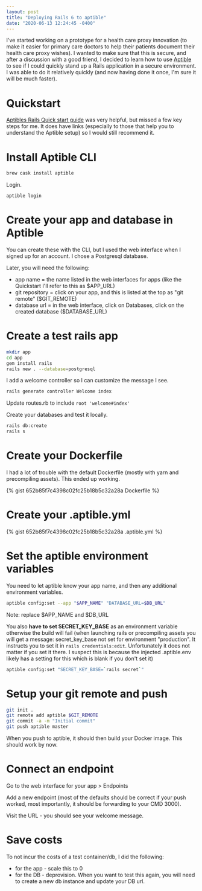 ```yaml
---
layout: post
title: "Deploying Rails 6 to aptible"
date: "2020-06-13 12:24:45 -0400"
---
```


I've started working on a prototype for a health care proxy innovation (to make it easier for primary care doctors to help their patients document their health care proxy wishes). I wanted to make sure that this is secure, and after a discussion with a good friend, I decided to learn how to use [Aptible](https://aptible.com) to see if I could quickly stand up a Rails application in a secure environment. I was able to do it relatively quickly (and now having done it once, I'm sure it will be much faster).

# Quickstart

[Aptibles Rails Quick start guide](https://www.aptible.com/documentation/deploy/tutorials/quickstart-guides/ruby/rails.html) was very helpful, but missed a few key steps for me. It does have links (especially to those that help you to understand the Aptible setup) so I would still recommend it.

# Install Aptible CLI

```sh
brew cask install aptible
```

Login.

```sh
aptible login
```

# Create your app and database in Aptible

You can create these with the CLI, but I used the web interface when I signed up for an account. I chose a Postgresql database.

Later, you will need the following:

* app name = the name listed in the web interfaces for apps (like the Quickstart I'll refer to this as $APP_URL)
* git repository = click on your app, and this is listed at the top as "git remote" ($GIT_REMOTE)
* database url = in the web interface, click on Databases, click on the created database ($DATABASE_URL)

# Create a test rails app

```sh
mkdir app
cd app
gem install rails
rails new . --database=postgresql
```

I add a welcome controller so I can customize the message I see.

```sh
rails generate controller Welcome index
```

Update routes.rb to include `root 'welcome#index'`

Create your databases and test it locally.

```sh
rails db:create
rails s
```

# Create your Dockerfile

I had a lot of trouble with the default Dockerfile (mostly with yarn and precompiling assets). This ended up working.

{% gist 652b85f7c4398c02fc25b18b5c32a28a Dockerfile %}

# Create your .aptible.yml

{% gist 652b85f7c4398c02fc25b18b5c32a28a .aptible.yml %}

# Set the aptible environment variables

You need to let aptible know your app name, and then any additional environment variables. 

```sh
aptible config:set --app "$APP_NAME" "DATABASE_URL=$DB_URL"
```
Note: replace $APP_NAME and $DB_URL

You also **have to set SECRET_KEY_BASE** as an environment variable otherwise the build will fail (when launching rails or precompiling assets you will get a message: secret_key_base not set for environment "production". It instructs you to set it in `rails credentials:edit`. Unfortunately it does not matter if you set it there. I suspect this is because the injected .aptible.env likely has a setting for this which is blank if you don't set it)

```sh
aptible config:set "SECRET_KEY_BASE=`rails secret`"
```

# Setup your git remote and push

```sh
git init .
git remote add aptible $GIT_REMOTE
git commit -a -m "Initial commit"
git push aptible master
```

When you push to aptible, it should then build your Docker image. This should work by now.

# Connect an endpoint

Go to the web interface for your app > Endpoints

Add a new endpoint (most of the defaults should be correct if your push worked, most importantly, it should be forwarding to your CMD 3000).

Visit the URL - you should see your welcome message.

# Save costs

To not incur the costs of a test container/db, I did the following:

* for the app - scale this to 0
* for the DB - deprovision. When you want to test this again, you will need to create a new db instance and update your DB url.



